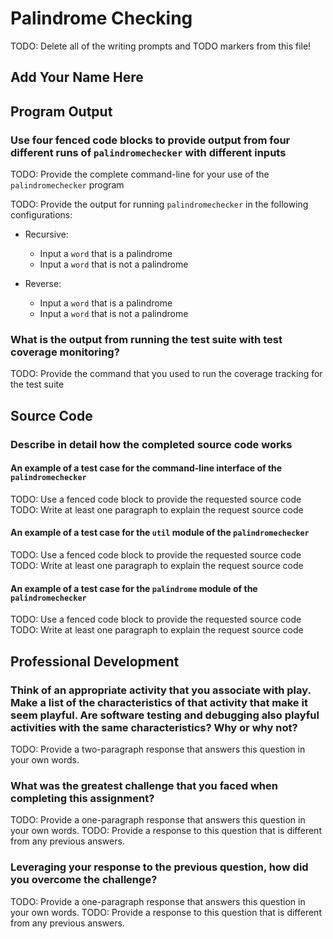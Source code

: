 # Palindrome Checking

TODO: Delete all of the writing prompts and TODO markers from this file!

## Add Your Name Here

## Program Output

### Use four fenced code blocks to provide output from four different runs of `palindromechecker` with different inputs

TODO: Provide the complete command-line for your use of the `palindromechecker` program

TODO: Provide the output for running `palindromechecker` in the following configurations:

- Recursive:
  - Input a `word` that is a palindrome
  - Input a `word` that is not a palindrome

- Reverse:
  - Input a `word` that is a palindrome
  - Input a `word` that is not a palindrome

### What is the output from running the test suite with test coverage monitoring?

TODO: Provide the command that you used to run the coverage tracking for the test suite

## Source Code

### Describe in detail how the completed source code works

#### An example of a test case for the command-line interface of the `palindromechecker`

TODO: Use a fenced code block to provide the requested source code
TODO: Write at least one paragraph to explain the request source code

#### An example of a test case for the `util` module of the `palindromechecker`

TODO: Use a fenced code block to provide the requested source code
TODO: Write at least one paragraph to explain the request source code

#### An example of a test case for the `palindrome` module of the `palindromechecker`

TODO: Use a fenced code block to provide the requested source code
TODO: Write at least one paragraph to explain the request source code

## Professional Development

### Think of an appropriate activity that you associate with play. Make a list of the characteristics of that activity that make it seem playful. Are software testing and debugging also playful activities with the same characteristics? Why or why not?

TODO: Provide a two-paragraph response that answers this question in your own words.

### What was the greatest challenge that you faced when completing this assignment?

TODO: Provide a one-paragraph response that answers this question in your own words.
TODO: Provide a response to this question that is different from any previous answers.

### Leveraging your response to the previous question, how did you overcome the challenge?

TODO: Provide a one-paragraph response that answers this question in your own words.
TODO: Provide a response to this question that is different from any previous answers.
